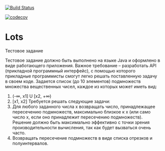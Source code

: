 [![Build Status](https://travis-ci.org/PavelKuzenkov/Lots.svg?branch=master)](https://travis-ci.org/PavelKuzenkov/Lots)


[![codecov](https://codecov.io/gh/PavelKuzenkov/Lots/branch/master/graph/badge.svg)](https://codecov.io/gh/PavelKuzenkov/Lots)

# Lots
Тестовое задание

Тестовое задание должно быть выполнено на языке Java и оформлено в виде работающего
приложения. Важное требование – разработать API (прикладной программный интерфейс), с
помощью которого прикладные программисты смогут легко решать поставленную задачу в своем
коде.
Задается список (до 10 элементов) подмножеств множества вещественных чисел, каждое из
которых может иметь вид:
1. (-∞, x1] U [x2, +∞)
2. [x1, x2]
Требуется решать следующие задачи:
1. Для любого заданного числа x возвращать число, принадлежащее пересечению
подмножеств, максимально близкое к x (или само число x, если оно принадлежит
пересечению подмножеств). Решение должно быть максимально эффективно с точки
зрения производительности вычисления, так как будет вызваться очень часто.
2. Возвращать пересечение подмножеств в виде списка отрезков и полуинтервалов.
